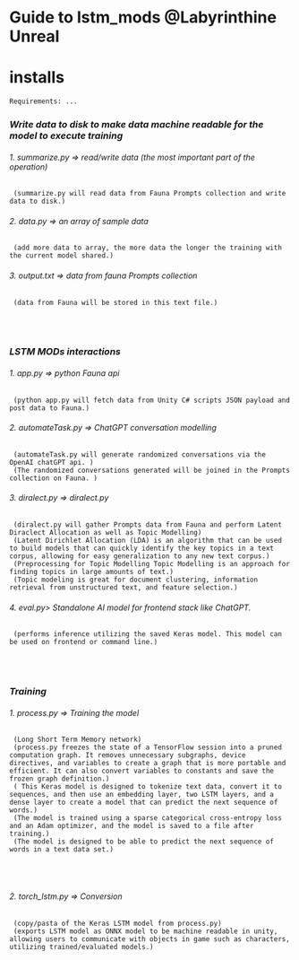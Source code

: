 # Guide to lstm_mods @Labyrinthine Unreal

# installs

```python3.7.7
Requirements: ...
```
 ### <p>  *Write data to disk to make data machine readable for the model to execute training* </p>

###### 1. summarize.py => read/write data (the most important part of the operation)
     (summarize.py will read data from Fauna Prompts collection and write data to disk.) 
     
###### 2. data.py => an array of sample data
     (add more data to array, the more data the longer the training with the current model shared.)

###### 3. output.txt =>  data from fauna Prompts collection
     (data from Fauna will be stored in this text file.)
     

<br> <br>
 ### <p>  *LSTM MODs interactions* </p>

###### 1. app.py => python Fauna api
     (python app.py will fetch data from Unity C# scripts JSON payload and post data to Fauna.)
     

###### 2. automateTask.py => ChatGPT conversation modelling
     (automateTask.py will generate randomized conversations via the OpenAI chatGPT api. )
     (The randomized conversations generated will be joined in the Prompts collection on Fauna. )


###### 3. diralect.py => diralect.py
     (diralect.py will gather Prompts data from Fauna and perform Latent Diraclect Allocation as well as Topic Modelling)
     (Latent Dirichlet Allocation (LDA) is an algorithm that can be used to build models that can quickly identify the key topics in a text corpus, allowing for easy generalization to any new text corpus.)
     (Preprocessing for Topic Modelling Topic Modelling is an approach for finding topics in large amounts of text.)
     (Topic modeling is great for document clustering, information retrieval from unstructured text, and feature selection.)
     
     
###### 4. eval.py> Standalone AI model for frontend stack like ChatGPT.
     (performs inference utilizing the saved Keras model. This model can be used on frontend or command line.)

<br> <br>

     
 ### <p>  *Training* </p>

###### 1. process.py => Training the model
     (Long Short Term Memory network)
     (process.py freezes the state of a TensorFlow session into a pruned computation graph. It removes unnecessary subgraphs, device directives, and variables to create a graph that is more portable and efficient. It can also convert variables to constants and save the frozen graph definition.)
     ( This Keras model is designed to tokenize text data, convert it to sequences, and then use an embedding layer, two LSTM layers, and a dense layer to create a model that can predict the next sequence of words.)
     (The model is trained using a sparse categorical cross-entropy loss and an Adam optimizer, and the model is saved to a file after training.)
     (The model is designed to be able to predict the next sequence of words in a text data set.)
<br><br>
     

###### 2. torch_lstm.py => Conversion
     (copy/pasta of the Keras LSTM model from process.py) 
     (exports LSTM model as ONNX model to be machine readable in unity, allowing users to communicate with objects in game such as characters, utilizing trained/evaluated models.) 










